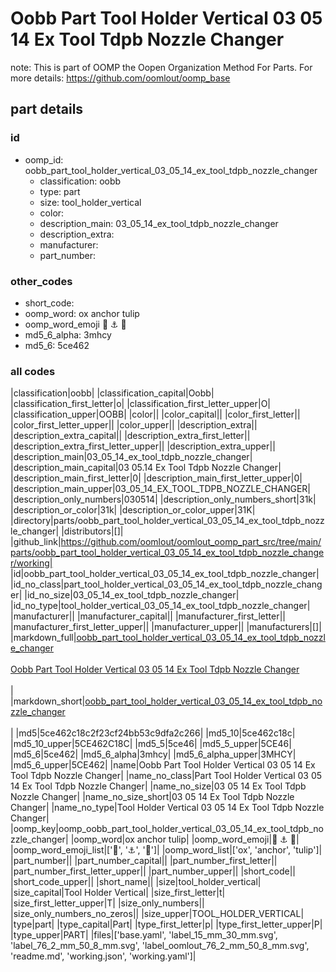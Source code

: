 # Oobb Part Tool Holder Vertical 03 05 14 Ex Tool Tdpb Nozzle Changer  

note: This is part of OOMP the Oopen Organization Method For Parts. For more details: https://github.com/oomlout/oomp_base

##  part details





### id
* oomp_id: oobb_part_tool_holder_vertical_03_05_14_ex_tool_tdpb_nozzle_changer
  * classification: oobb
  * type: part
  * size: tool_holder_vertical
  * color: 
  * description_main: 03_05_14_ex_tool_tdpb_nozzle_changer
  * description_extra: 
  * manufacturer: 
  * part_number: 

### other_codes
* short_code: 
* oomp_word: ox anchor tulip
* oomp_word_emoji :ox: :anchor: :tulip:
* md5_6_alpha: 3mhcy
* md5_6: 5ce462

### all codes 
|classification|oobb|
|classification_capital|Oobb|
|classification_first_letter|o|
|classification_first_letter_upper|O|
|classification_upper|OOBB|
|color||
|color_capital||
|color_first_letter||
|color_first_letter_upper||
|color_upper||
|description_extra||
|description_extra_capital||
|description_extra_first_letter||
|description_extra_first_letter_upper||
|description_extra_upper||
|description_main|03_05_14_ex_tool_tdpb_nozzle_changer|
|description_main_capital|03 05.14 Ex Tool Tdpb Nozzle Changer|
|description_main_first_letter|0|
|description_main_first_letter_upper|0|
|description_main_upper|03_05_14_EX_TOOL_TDPB_NOZZLE_CHANGER|
|description_only_numbers|030514|
|description_only_numbers_short|31k|
|description_or_color|31k|
|description_or_color_upper|31K|
|directory|parts/oobb_part_tool_holder_vertical_03_05_14_ex_tool_tdpb_nozzle_changer|
|distributors|[]|
|github_link|https://github.com/oomlout/oomlout_oomp_part_src/tree/main/parts/oobb_part_tool_holder_vertical_03_05_14_ex_tool_tdpb_nozzle_changer/working|
|id|oobb_part_tool_holder_vertical_03_05_14_ex_tool_tdpb_nozzle_changer|
|id_no_class|part_tool_holder_vertical_03_05_14_ex_tool_tdpb_nozzle_changer|
|id_no_size|03_05_14_ex_tool_tdpb_nozzle_changer|
|id_no_type|tool_holder_vertical_03_05_14_ex_tool_tdpb_nozzle_changer|
|manufacturer||
|manufacturer_capital||
|manufacturer_first_letter||
|manufacturer_first_letter_upper||
|manufacturer_upper||
|manufacturers|[]|
|markdown_full|[oobb_part_tool_holder_vertical_03_05_14_ex_tool_tdpb_nozzle_changer](https://github.com/oomlout/oomlout_oomp_part_src/tree/main/parts/oobb_part_tool_holder_vertical_03_05_14_ex_tool_tdpb_nozzle_changer/working)<br>[](https://github.com/oomlout/oomlout_oomp_part_src/tree/main/parts/oobb_part_tool_holder_vertical_03_05_14_ex_tool_tdpb_nozzle_changer/working)<br>[Oobb Part Tool Holder Vertical 03 05 14 Ex Tool Tdpb Nozzle Changer](https://github.com/oomlout/oomlout_oomp_part_src/tree/main/parts/oobb_part_tool_holder_vertical_03_05_14_ex_tool_tdpb_nozzle_changer/working)<br><br>|
|markdown_short|[oobb_part_tool_holder_vertical_03_05_14_ex_tool_tdpb_nozzle_changer](https://github.com/oomlout/oomlout_oomp_part_src/tree/main/parts/oobb_part_tool_holder_vertical_03_05_14_ex_tool_tdpb_nozzle_changer/working)<br><br>|
|md5|5ce462c18c2f23cf24bb53c9dfa2c266|
|md5_10|5ce462c18c|
|md5_10_upper|5CE462C18C|
|md5_5|5ce46|
|md5_5_upper|5CE46|
|md5_6|5ce462|
|md5_6_alpha|3mhcy|
|md5_6_alpha_upper|3MHCY|
|md5_6_upper|5CE462|
|name|Oobb Part Tool Holder Vertical 03 05 14 Ex Tool Tdpb Nozzle Changer|
|name_no_class|Part Tool Holder Vertical 03 05 14 Ex Tool Tdpb Nozzle Changer|
|name_no_size|03 05 14 Ex Tool Tdpb Nozzle Changer|
|name_no_size_short|03 05 14 Ex Tool Tdpb Nozzle Changer|
|name_no_type|Tool Holder Vertical 03 05 14 Ex Tool Tdpb Nozzle Changer|
|oomp_key|oomp_oobb_part_tool_holder_vertical_03_05_14_ex_tool_tdpb_nozzle_changer|
|oomp_word|ox anchor tulip|
|oomp_word_emoji|:ox: :anchor: :tulip:|
|oomp_word_emoji_list|[':ox:', ':anchor:', ':tulip:']|
|oomp_word_list|['ox', 'anchor', 'tulip']|
|part_number||
|part_number_capital||
|part_number_first_letter||
|part_number_first_letter_upper||
|part_number_upper||
|short_code||
|short_code_upper||
|short_name||
|size|tool_holder_vertical|
|size_capital|Tool Holder Vertical|
|size_first_letter|t|
|size_first_letter_upper|T|
|size_only_numbers||
|size_only_numbers_no_zeros||
|size_upper|TOOL_HOLDER_VERTICAL|
|type|part|
|type_capital|Part|
|type_first_letter|p|
|type_first_letter_upper|P|
|type_upper|PART|
|files|['base.yaml', 'label_15_mm_30_mm.svg', 'label_76_2_mm_50_8_mm.svg', 'label_oomlout_76_2_mm_50_8_mm.svg', 'readme.md', 'working.json', 'working.yaml']|
